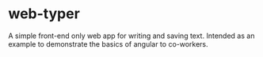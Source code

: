 web-typer
=========

A simple front-end only web app for writing and saving text. Intended as an example to demonstrate the basics of angular to co-workers.

